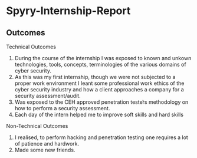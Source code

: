 # Spyry-Internship-Report
## Outcomes
Technical Outcomes
1. During the course of the internship I was exposed to known and unkown
technologies, tools, concepts, terminologies of the various domains of cyber
security.
2. As this was my first internship, though we were not subjected to a proper work
environment I leant some professional work ethics of the cyber security industry and
how a client approaches a company for a security assessment/audit.
3. Was exposed to the CEH approved penetration tester͛s methodology on how to
perform a security assessment.
4. Each day of the intern helped me to improve soft skills and hard skills

Non-Technical Outcomes
1. I realised, to perform hacking and penetration testing one requires a lot of patience
and hardwork.
2. Made some new friends. 

